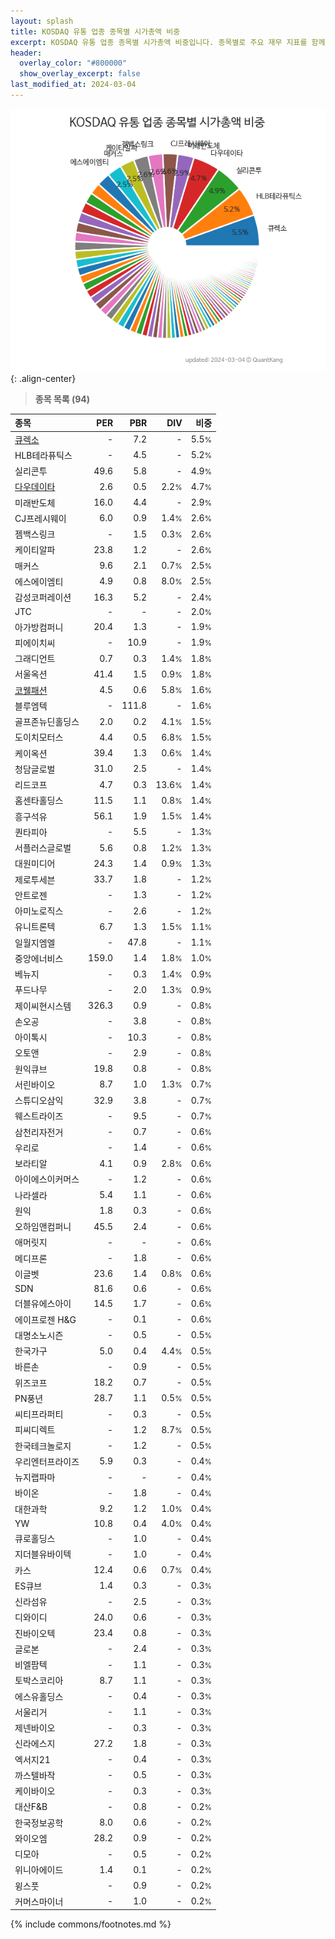 ```yaml
---
layout: splash
title: KOSDAQ 유통 업종 종목별 시가총액 비중
excerpt: KOSDAQ 유통 업종 종목별 시가총액 비중입니다. 종목별로 주요 재무 지표를 함께 표시합니다.
header:
  overlay_color: "#800000"
  show_overlay_excerpt: false
last_modified_at: 2024-03-04
---
```



![KOSDAQ 유통 업종 종목별 시가총액 비중](/stats/sector/images/kosdaq_업종_유통_종목.png){: .align-center}


> **종목 목록 (94)**<a id="list"></a>

| **종목** | **PER** | **PBR** | **DIV** | **비중** |
| :------- | ------: | ------: | ------: | -------: |
| [큐렉소](/060280/) | - | 7.2 | - | 5.5<small>%</small> |
| HLB테라퓨틱스 | - | 4.5 | - | 5.2<small>%</small> |
| 실리콘투 | 49.6 | 5.8 | - | 4.9<small>%</small> |
| [다우데이타](/032190/) | 2.6 | 0.5 | 2.2<small>%</small> | 4.7<small>%</small> |
| 미래반도체 | 16.0 | 4.4 | - | 2.9<small>%</small> |
| CJ프레시웨이 | 6.0 | 0.9 | 1.4<small>%</small> | 2.6<small>%</small> |
| 젬백스링크 | - | 1.5 | 0.3<small>%</small> | 2.6<small>%</small> |
| 케이티알파 | 23.8 | 1.2 | - | 2.6<small>%</small> |
| 매커스 | 9.6 | 2.1 | 0.7<small>%</small> | 2.5<small>%</small> |
| 에스에이엠티 | 4.9 | 0.8 | 8.0<small>%</small> | 2.5<small>%</small> |
| 감성코퍼레이션 | 16.3 | 5.2 | - | 2.4<small>%</small> |
| JTC | - | - | - | 2.0<small>%</small> |
| 아가방컴퍼니 | 20.4 | 1.3 | - | 1.9<small>%</small> |
| 피에이치씨 | - | 10.9 | - | 1.9<small>%</small> |
| 그래디언트 | 0.7 | 0.3 | 1.4<small>%</small> | 1.8<small>%</small> |
| 서울옥션 | 41.4 | 1.5 | 0.9<small>%</small> | 1.8<small>%</small> |
| [코웰패션](/033290/) | 4.5 | 0.6 | 5.8<small>%</small> | 1.6<small>%</small> |
| 블루엠텍 | - | 111.8 | - | 1.6<small>%</small> |
| 골프존뉴딘홀딩스 | 2.0 | 0.2 | 4.1<small>%</small> | 1.5<small>%</small> |
| 도이치모터스 | 4.4 | 0.5 | 6.8<small>%</small> | 1.5<small>%</small> |
| 케이옥션 | 39.4 | 1.3 | 0.6<small>%</small> | 1.4<small>%</small> |
| 청담글로벌 | 31.0 | 2.5 | - | 1.4<small>%</small> |
| 리드코프 | 4.7 | 0.3 | 13.6<small>%</small> | 1.4<small>%</small> |
| 홈센타홀딩스 | 11.5 | 1.1 | 0.8<small>%</small> | 1.4<small>%</small> |
| 흥구석유 | 56.1 | 1.9 | 1.5<small>%</small> | 1.4<small>%</small> |
| 퀀타피아 | - | 5.5 | - | 1.3<small>%</small> |
| 서플러스글로벌 | 5.6 | 0.8 | 1.2<small>%</small> | 1.3<small>%</small> |
| 대원미디어 | 24.3 | 1.4 | 0.9<small>%</small> | 1.3<small>%</small> |
| 제로투세븐 | 33.7 | 1.8 | - | 1.2<small>%</small> |
| 안트로젠 | - | 1.3 | - | 1.2<small>%</small> |
| 아미노로직스 | - | 2.6 | - | 1.2<small>%</small> |
| 유니트론텍 | 6.7 | 1.3 | 1.5<small>%</small> | 1.1<small>%</small> |
| 일월지엠엘 | - | 47.8 | - | 1.1<small>%</small> |
| 중앙에너비스 | 159.0 | 1.4 | 1.8<small>%</small> | 1.0<small>%</small> |
| 베뉴지 | - | 0.3 | 1.4<small>%</small> | 0.9<small>%</small> |
| 푸드나무 | - | 2.0 | 1.3<small>%</small> | 0.9<small>%</small> |
| 제이씨현시스템 | 326.3 | 0.9 | - | 0.8<small>%</small> |
| 손오공 | - | 3.8 | - | 0.8<small>%</small> |
| 아이톡시 | - | 10.3 | - | 0.8<small>%</small> |
| 오토앤 | - | 2.9 | - | 0.8<small>%</small> |
| 원익큐브 | 19.8 | 0.8 | - | 0.8<small>%</small> |
| 서린바이오 | 8.7 | 1.0 | 1.3<small>%</small> | 0.7<small>%</small> |
| 스튜디오삼익 | 32.9 | 3.8 | - | 0.7<small>%</small> |
| 웨스트라이즈 | - | 9.5 | - | 0.7<small>%</small> |
| 삼천리자전거 | - | 0.7 | - | 0.6<small>%</small> |
| 우리로 | - | 1.4 | - | 0.6<small>%</small> |
| 보라티알 | 4.1 | 0.9 | 2.8<small>%</small> | 0.6<small>%</small> |
| 아이에스이커머스 | - | 1.2 | - | 0.6<small>%</small> |
| 나라셀라 | 5.4 | 1.1 | - | 0.6<small>%</small> |
| 원익 | 1.8 | 0.3 | - | 0.6<small>%</small> |
| 오하임앤컴퍼니 | 45.5 | 2.4 | - | 0.6<small>%</small> |
| 애머릿지 | - | - | - | 0.6<small>%</small> |
| 메디프론 | - | 1.8 | - | 0.6<small>%</small> |
| 이글벳 | 23.6 | 1.4 | 0.8<small>%</small> | 0.6<small>%</small> |
| SDN | 81.6 | 0.6 | - | 0.6<small>%</small> |
| 더블유에스아이 | 14.5 | 1.7 | - | 0.6<small>%</small> |
| 에이프로젠 H&G | - | 0.1 | - | 0.6<small>%</small> |
| 대명소노시즌 | - | 0.5 | - | 0.5<small>%</small> |
| 한국가구 | 5.0 | 0.4 | 4.4<small>%</small> | 0.5<small>%</small> |
| 바른손 | - | 0.9 | - | 0.5<small>%</small> |
| 위즈코프 | 18.2 | 0.7 | - | 0.5<small>%</small> |
| PN풍년 | 28.7 | 1.1 | 0.5<small>%</small> | 0.5<small>%</small> |
| 씨티프라퍼티 | - | 0.3 | - | 0.5<small>%</small> |
| 피씨디렉트 | - | 1.2 | 8.7<small>%</small> | 0.5<small>%</small> |
| 한국테크놀로지 | - | 1.2 | - | 0.5<small>%</small> |
| 우리엔터프라이즈 | 5.9 | 0.3 | - | 0.4<small>%</small> |
| 뉴지랩파마 | - | - | - | 0.4<small>%</small> |
| 바이온 | - | 1.8 | - | 0.4<small>%</small> |
| 대한과학 | 9.2 | 1.2 | 1.0<small>%</small> | 0.4<small>%</small> |
| YW | 10.8 | 0.4 | 4.0<small>%</small> | 0.4<small>%</small> |
| 큐로홀딩스 | - | 1.0 | - | 0.4<small>%</small> |
| 지더블유바이텍 | - | 1.0 | - | 0.4<small>%</small> |
| 카스 | 12.4 | 0.6 | 0.7<small>%</small> | 0.4<small>%</small> |
| ES큐브 | 1.4 | 0.3 | - | 0.3<small>%</small> |
| 신라섬유 | - | 2.5 | - | 0.3<small>%</small> |
| 디와이디 | 24.0 | 0.6 | - | 0.3<small>%</small> |
| 진바이오텍 | 23.4 | 0.8 | - | 0.3<small>%</small> |
| 글로본 | - | 2.4 | - | 0.3<small>%</small> |
| 비엘팜텍 | - | 1.1 | - | 0.3<small>%</small> |
| 토박스코리아 | 8.7 | 1.1 | - | 0.3<small>%</small> |
| 에스유홀딩스 | - | 0.4 | - | 0.3<small>%</small> |
| 서울리거 | - | 1.1 | - | 0.3<small>%</small> |
| 제넨바이오 | - | 0.3 | - | 0.3<small>%</small> |
| 신라에스지 | 27.2 | 1.8 | - | 0.3<small>%</small> |
| 엑서지21 | - | 0.4 | - | 0.3<small>%</small> |
| 까스텔바작 | - | 0.5 | - | 0.3<small>%</small> |
| 케이바이오 | - | 0.3 | - | 0.3<small>%</small> |
| 대산F&B | - | 0.8 | - | 0.2<small>%</small> |
| 한국정보공학 | 8.0 | 0.6 | - | 0.2<small>%</small> |
| 와이오엠 | 28.2 | 0.9 | - | 0.2<small>%</small> |
| 디모아 | - | 0.5 | - | 0.2<small>%</small> |
| 위니아에이드 | 1.4 | 0.1 | - | 0.2<small>%</small> |
| 윙스풋 | - | 0.9 | - | 0.2<small>%</small> |
| 커머스마이너 | - | 1.0 | - | 0.2<small>%</small> |

{% include commons/footnotes.md %}